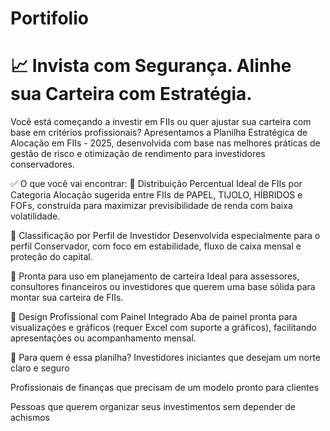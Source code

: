 # Portifolio
# 📈 Invista com Segurança. Alinhe sua Carteira com Estratégia.
Você está começando a investir em FIIs ou quer ajustar sua carteira com base em critérios profissionais? Apresentamos a Planilha Estratégica de Alocação em FIIs - 2025, desenvolvida com base nas melhores práticas de gestão de risco e otimização de rendimento para investidores conservadores.

✅ O que você vai encontrar:
🔹 Distribuição Percentual Ideal de FIIs por Categoria
Alocação sugerida entre FIIs de PAPEL, TIJOLO, HÍBRIDOS e FOFs, construída para maximizar previsibilidade de renda com baixa volatilidade.

🔹 Classificação por Perfil de Investidor
Desenvolvida especialmente para o perfil Conservador, com foco em estabilidade, fluxo de caixa mensal e proteção do capital.

🔹 Pronta para uso em planejamento de carteira
Ideal para assessores, consultores financeiros ou investidores que querem uma base sólida para montar sua carteira de FIIs.

🔹 Design Profissional com Painel Integrado
Aba de painel pronta para visualizações e gráficos (requer Excel com suporte a gráficos), facilitando apresentações ou acompanhamento mensal.

🎯 Para quem é essa planilha?
Investidores iniciantes que desejam um norte claro e seguro

Profissionais de finanças que precisam de um modelo pronto para clientes

Pessoas que querem organizar seus investimentos sem depender de achismos
